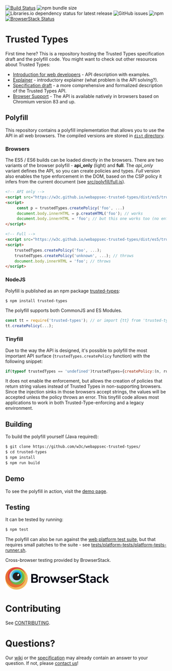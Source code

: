 [![Build Status](https://travis-ci.org/w3c/webappsec-trusted-types.svg)](https://travis-ci.org/w3c/webappsec-trusted-types)
![npm bundle size](https://img.shields.io/bundlephobia/minzip/trusted-types.svg)
![Libraries.io dependency status for latest release](https://img.shields.io/librariesio/release/npm/trusted-types.svg)
![GitHub issues](https://img.shields.io/github/issues/w3c/webappsec-trusted-types.svg)
![npm](https://img.shields.io/npm/v/trusted-types.svg)
[![BrowserStack Status](https://www.browserstack.com/automate/badge.svg?badge_key=eGZQNXU1U09vZjkrZzYzU3YrQ2FsbUpheGczR0VmMTZUSjBydnNjd1pKTT0tLTZPMWVJTnU1UHJvYjFCb0pHQmlsaXc9PQ%3d%3d--295829245abf0dd0cd150f9ca4fe3198da38747b)](https://www.browserstack.com/automate/public-build/eGZQNXU1U09vZjkrZzYzU3YrQ2FsbUpheGczR0VmMTZUSjBydnNjd1pKTT0tLTZPMWVJTnU1UHJvYjFCb0pHQmlsaXc9PQ%3d%3d--295829245abf0dd0cd150f9ca4fe3198da38747b)

# Trusted Types

First time here? This is a repository hosting the Trusted Types specification draft and the polyfill code. You might want to check out other resources about Trusted Types:

 * [Introduction for web developers](https://web.dev/trusted-types/) - API description with examples.
 * [Explainer](explainer.md) - introductory explainer (what problem is the API solving?).
 * [Specification draft](https://w3c.github.io/webappsec-trusted-types/dist/spec/) - a more comprehensive and formalized description of the Trusted Types API.
 * [Browser Support](https://caniuse.com/trusted-types) - The API is available natively in browsers based on Chromium version 83 and up. 

## Polyfill

This repository contains a polyfill implementation that allows you to use the API in all web browsers. The compiled versions are stored in [`dist` directory](dist/).

### Browsers
The ES5 / ES6 builds can be loaded directly in the browsers. There are two variants of the browser polyfill - **api_only** (light) and **full**. The *api_only* variant defines the API, so you can create policies and types. *Full* version also enables the type enforcement in the DOM, based on the CSP policy it infers from the current document (see [src/polyfill/full.js](src/polyfill/full.js)).

```html
<!-- API only -->
<script src="https://w3c.github.io/webappsec-trusted-types/dist/es5/trustedtypes.api_only.build.js"></script>
<script>
     const p = trustedTypes.createPolicy('foo', ...)
     document.body.innerHTML = p.createHTML('foo'); // works
     document.body.innerHTML = 'foo'; // but this one works too (no enforcement).
</script>
```

```html
<!-- Full -->
<script src="https://w3c.github.io/webappsec-trusted-types/dist/es5/trustedtypes.build.js" data-csp="trusted-types foo bar; enforce-trusted-types-for 'script'"></script>
<script>
    trustedTypes.createPolicy('foo', ...);
    trustedTypes.createPolicy('unknown', ...); // throws
    document.body.innerHTML = 'foo'; // throws
</script>
```

### NodeJS

Polyfill is published as an npm package [trusted-types](https://www.npmjs.com/package/trusted-types):

```sh
$ npm install trusted-types
```

The polyfill supports both CommonJS and ES Modules.

```javascript
const tt = require('trusted-types'); // or import {tt} from 'trusted-types'
tt.createPolicy(...);
```

### Tinyfill

Due to the way the API is designed, it's possible to polyfill the most important
API surface (`trustedTypes.createPolicy` function) with the following snippet:

```javascript
if(typeof trustedTypes == 'undefined')trustedTypes={createPolicy:(n, rules) => rules};
```

It does not enable the enforcement, but allows the creation of policies that
return string values instead of Trusted Types in non-supporting browsers. Since
the injection sinks in those browsers accept strings, the values will be accepted
unless the policy throws an error. This tinyfill code allows most applications
to work in both Trusted-Type-enforcing and a legacy environment.

## Building

To build the polyfill yourself (Java required):

```sh
$ git clone https://github.com/w3c/webappsec-trusted-types/
$ cd trusted-types
$ npm install
$ npm run build
```

## Demo
To see the polyfill in action, visit the [demo page](https://w3c.github.io/webappsec-trusted-types/demo/).

## Testing
It can be tested by running:
```sh
$ npm test
```
The polyfill can also be run against the [web platform test suite](https://github.com/w3c/web-platform-tests), but that requires small patches to the suite - see [tests/platform-tests/platform-tests-runner.sh](tests/platform-tests/platform-tests-runner.sh).

Cross-browser testing provided by BrowserStack.

<a href="https://www.browserstack.com">
  <img height="70" src="assets/browserstack-logo.svg" alt="BrowserStack">
</a>

# Contributing

See [CONTRIBUTING](CONTRIBUTING.md).

# Questions?

Our [wiki](https://github.com/w3c/webappsec-trusted-types/wiki) or the [specification](https://w3c.github.io/webappsec-trusted-types/dist/spec/) may already contain an answer
to your question. If not, please [contact us](https://github.com/w3c/webappsec-trusted-types/wiki/Contact)!
